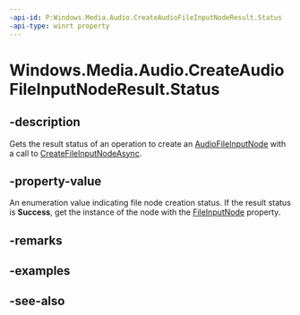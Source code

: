 ```yaml
---
-api-id: P:Windows.Media.Audio.CreateAudioFileInputNodeResult.Status
-api-type: winrt property
---
```


<!-- Property syntax
public Windows.Media.Audio.AudioFileNodeCreationStatus Status { get; }
-->

# Windows.Media.Audio.CreateAudioFileInputNodeResult.Status

## -description
Gets the result status of an operation to create an [AudioFileInputNode](audiofileinputnode.md) with a call to [CreateFileInputNodeAsync](audiograph_createfileinputnodeasync_152724062.md).

## -property-value
An enumeration value indicating file node creation status. If the result status is **Success**, get the instance of the node with the [FileInputNode](createaudiofileinputnoderesult_fileinputnode.md) property.

## -remarks

## -examples

## -see-also
